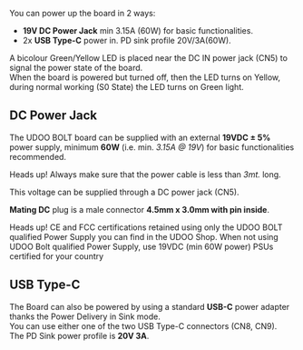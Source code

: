 You can power up the board in 2 ways:

* **19V DC Power Jack** min 3.15A (60W) for basic functionalities.
* 2x **USB Type-C** power in. PD sink profile 20V/3A(60W).

A bicolour Green/Yellow LED is placed near the DC IN power jack (CN5) to signal the power state of the board.  
When the board is powered but turned off, then the LED turns on Yellow, during normal working (S0 State) the LED turns on Green light.

## DC Power Jack
The UDOO BOLT board can be supplied with an external **19VDC ± 5%** power supply, minimum **60W** (i.e. min. *3.15A @ 19V*) for basic functionalities recommended.

<span class="label label-warning">Heads up!</span> Always make sure that the power cable is less than *3mt.* long.

This voltage can be supplied through a DC power jack (CN5).

**Mating DC** plug is a male connector **4.5mm x 3.0mm with pin inside**.

<span class="label label-warning">Heads up!</span> CE and FCC certifications retained using only the UDOO BOLT qualified Power Supply you can find in the UDOO Shop. When not using UDOO Bolt qualified Power Supply, use 19VDC (min 60W power) PSUs certified for your country


## USB Type-C

The Board can also be powered by using a standard **USB-C** power adapter thanks the Power Delivery in Sink mode.  
You can use either one of the two USB Type-C connectors (CN8, CN9).  
The PD Sink power profile is **20V 3A**.
